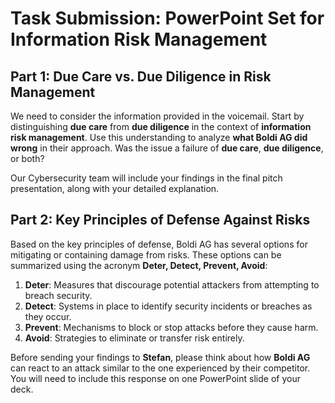 # Task Submission: PowerPoint Set for Information Risk Management



## Part 1: Due Care vs. Due Diligence in Risk Management

We need to consider the information provided in the voicemail. Start by distinguishing **due care** from **due diligence** in the context of **information risk management**. Use this understanding to analyze **what Boldi AG did wrong** in their approach. Was the issue a failure of **due care**, **due diligence**, or both?

Our Cybersecurity team will include your findings in the final pitch presentation, along with your detailed explanation.


## Part 2: Key Principles of Defense Against Risks

Based on the key principles of defense, Boldi AG has several options for mitigating or containing damage from risks. These options can be summarized using the acronym **Deter, Detect, Prevent, Avoid**:

1. **Deter**: Measures that discourage potential attackers from attempting to breach security.
2. **Detect**: Systems in place to identify security incidents or breaches as they occur.
3. **Prevent**: Mechanisms to block or stop attacks before they cause harm.
4. **Avoid**: Strategies to eliminate or transfer risk entirely.

Before sending your findings to **Stefan**, please think about how **Boldi AG** can react to an attack similar to the one experienced by their competitor. You will need to include this response on one PowerPoint slide of your deck.


